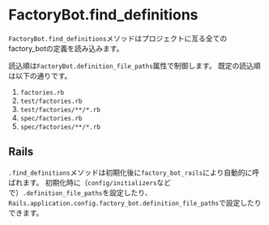 # FactoryBot.find_definitions

`FactoryBot.find_definitions`メソッドはプロジェクトに亙る全てのfactory\_botの定義を読み込みます。

読込順は`FactoryBot.definition_file_paths`属性で制御します。
既定の読込順は以下の通りです。

1. `factories.rb`
1. `test/factories.rb`
1. `test/factories/**/*.rb`
1. `spec/factories.rb`
1. `spec/factories/**/*.rb`

## Rails

`.find_definitions`メソッドは初期化後に`factory_bot_rails`により自動的に呼ばれます。
初期化時に（`config/initializers`などで）`.definition_file_paths`を設定したり、`Rails.application.config.factory_bot.definition_file_paths`で設定したりできます。
